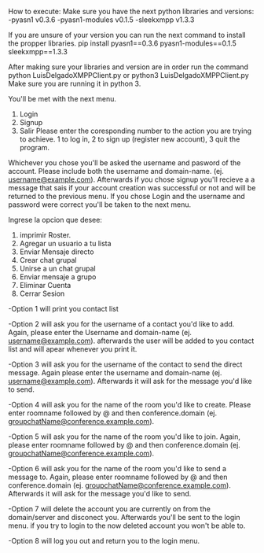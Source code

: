 How to execute:
Make sure you have the next python libraries and versions:
-pyasn1 v0.3.6
-pyasn1-modules v0.1.5
-sleekxmpp v1.3.3

If you are unsure of your version you can run the next command to install the propper libraries.
pip install pyasn1==0.3.6 pyasn1-modules==0.1.5 sleekxmpp==1.3.3

After making sure your libraries and version are in order run the command
python LuisDelgadoXMPPClient.py
or
python3 LuisDelgadoXMPPClient.py
Make sure you are running it in python 3.

You'll be met with the next menu.
1. Login
2. Signup
3. Salir
Please enter the coresponding number to the action you are trying to achieve. 1 to log in, 2 to sign up (register new account), 3 quit the program.

Whichever you chose you'll be asked the username and pasword of the account. Please include both the username and domain-name. (ej. username@example.com). Afterwards if you chose signup you'll recieve a a message that sais if your account creation was successful or not and will be returned to the previous menu. If you chose Login and the username and password were correct you'll be taken to the next menu.

Ingrese la opcion que desee:
1. imprimir Roster.
2. Agregar un usuario a tu lista
3. Enviar Mensaje directo
4. Crear chat grupal
5. Unirse a un chat grupal
6. Enviar mensaje a grupo
7. Eliminar Cuenta
8. Cerrar Sesion

-Option 1 will print you contact list

-Option 2 will ask you for the username of a contact you'd like to add. Again, please enter the Username and domain-name (ej. username@example.com). afterwards the user will be added to you contact list and will apear whenever you print it.

-Option 3 will ask you for the username of the contact to send the direct message. Again please enter the username and domain-name (ej. username@example.com). Afterwards it will ask for the message you'd like to send.

-Option 4 will ask you for the name of the room you'd like to create. Please enter roomname followed by @ and then conference.domain (ej. groupchatName@conference.example.com).

-Option 5 will ask you for the name of the room you'd like to join. Again, please enter roomname followed by @ and then conference.domain (ej. groupchatName@conference.example.com).

-Option 6 will ask you for the name of the room you'd like to send a message to. Again, please enter roomname followed by @ and then conference.domain (ej. groupchatName@conference.example.com). Afterwards it will ask for the message you'd like to send.

-Option 7 will delete the account you are currently on from the domain/server and disconect you. Afterwards you'll be sent to the login menu. if you try to login to the now deleted account you won't be able to.

-Option 8 will log you out and return you to the login menu.



